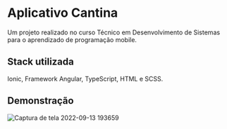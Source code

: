 # Aplicativo Cantina

Um projeto realizado no curso Técnico em Desenvolvimento de Sistemas para o aprendizado de programação mobile.

## Stack utilizada

Ionic, Framework Angular, TypeScript, HTML e SCSS.

## Demonstração

![Captura de tela 2022-09-13 193659](https://user-images.githubusercontent.com/110940399/190021457-c0b83570-6536-4c11-b96c-1815241e07db.png)
